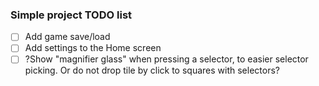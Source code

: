 ### Simple project TODO list

- [ ] Add game save/load
- [ ] Add settings to the Home screen
- [ ] ?Show "magnifier glass" when pressing a selector, to easier selector picking. Or do not drop tile by click to squares with selectors?
